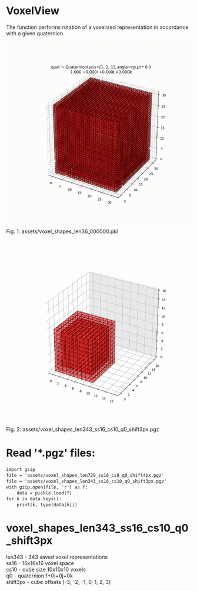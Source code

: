 # VoxelView
The function performs rotation of a voxelized representation in accordance with a given quaternion.

<!--![quat_111.mp4](https://raw.githubusercontent.com/ndrwmlnk/VoxelView/master/assets/quat_111.gif)-->
![](assets/quat_111.gif) 
Fig. 1: assets/voxel_shapes_len36_000000.pkl

![](assets/voxel_shapes_len343_ss16_cs10_q0_shift3px.gif)
Fig. 2: assets/voxel_shapes_len343_ss16_cs10_q0_shift3px.pgz

# Read '*.pgz' files:

    import gzip
    file = 'assets/voxel_shapes_len729_ss16_cs8_q0_shift4px.pgz'
    file = 'assets/voxel_shapes_len343_ss16_cs10_q0_shift3px.pgz'
    with gzip.open(file, 'r') as f:
        data = pickle.load(f)
    for k in data.keys():
        print(k, type(data[k]))
        

# voxel_shapes_len343_ss16_cs10_q0_shift3px

len343 - 343 saved voxel representations\
ss16 - 16x16x16 voxel space\
cs10 - cube size 10x10x10 voxels\
q0 - quaternion 1+0i+0j+0k\
shift3px - cube offsets [-3, -2, -1, 0, 1, 2, 3] 
    